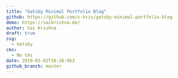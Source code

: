 ```yaml
---
title: "Gatsby Minimal Portfolio Blog"
github: https://github.com/s-kris/gatsby-minimal-portfolio-blog
demo: https://saikrishna.me/
author: Sai Krishna
draft: true
ssg:
  - Gatsby
cms:
  - No Cms
date: 2019-01-02T16:26:06Z
github_branch: master
---
```


